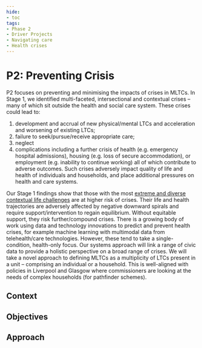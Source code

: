 ```yaml
---
hide:
- toc
tags:
- Phase 2
- Driver Projects
- Navigating care
- Health crises
---
```


# P2: Preventing Crisis
P2 focuses on preventing and minimising the impacts of crises in MLTCs. In Stage 1, we
identified multi-faceted, intersectional and contextual crises – many of which sit outside the health and social care system. These crises could lead to: 

  1. development and accrual of new physical/mental LTCs and acceleration and worsening of existing LTCs;
  2. failure to seek/pursue/receive appropriate care;
  3. neglect
  4. complications including a further crisis of health (e.g. emergency hospital
admissions), housing (e.g. loss of secure accommodation), or employment (e.g. inability to continue working) all of which contribute to adverse outcomes. Such crises adversely impact quality of life and health of individuals and households, and place additional pressures on health and care systems.

Our Stage 1 findings show that those with the most [extreme and diverse contextual life challenges](./people-insight/persona-set.md) are at higher risk of crises. Their life and health trajectories are adversely affected by negative downward spirals and require support/intervention to regain equilibrium. Without equitable support, they risk further/compound crises. There is a growing body of work using data and technology innovations to predict and prevent health crises, for example machine learning with multimodal data from telehealth/care technologies. However, these tend to take a single-condition, health-only focus. Our systems approach will link a range of civic data to provide a holistic perspective on a broad range of crises. We will take a novel approach to defining MLTCs as a multiplicity of LTCs present in a unit –
comprising an individual or a household. This is well-aligned with policies in Liverpool and Glasgow where commissioners are looking at the needs of complex households (for pathfinder schemes).

## Context

## Objectives

## Approach


